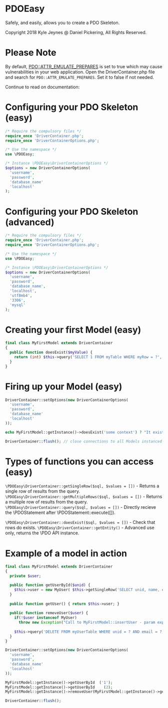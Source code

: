 # PDOEasy
Safely, and easily, allows you to create a PDO Skeleton.

Copyright 2018 Kyle Jeynes @ Daniel Pickering, All Rights Reserved.

# Please Note

By default, [PDO::ATTR_EMULATE_PREPARES](http://php.net/manual/en/pdo.setattribute.php) is set to true which may cause vulnerabilities in your web application. Open the DriverContainer.php file and search for `PDO::ATTR_EMULATE_PREPARES`. Set it to false if not needed.

Continue to read on documentation:

# Configuring your PDO Skeleton (easy)
```php
/* Require the compulsory files */
require_once 'DriverContainer.php';
require_once 'DriverContainerOptions.php';

/* Use the namespace */
use \PDOEasy;

/* Instance \PDOEasy\DriverContainerOptions */
$options = new DriverContainerOptions(
  'username',
  'password',
  'database_name'
  'localhost'
);
```

# Configuring your PDO Skeleton (advanced)
```php
/* Require the compulsory files */
require_once 'DriverContainer.php';
require_once 'DriverContainerOptions.php';

/* Use the namespace */
use \PDOEasy;

/* Instance \PDOEasy\DriverContainerOptions */
$options = new DriverContainerOptions(
  'username',
  'password',
  'database_name',
  'localhost',
  'utf8mb4',
  '3306',
  'mysql'
);
```

# Creating your first Model (easy)
```php
final class MyFirstModel extends DriverContainer
{
  public function doesExist($myValue) {
    return (int) $this->query('SELECT 1 FROM myTable WHERE myRow = ?', [$myValue])->fetchColumn();
  }
}
```

# Firing up your Model (easy)
```php
DriverContainer::setOptions(new DriverContainerOptions(
  'username',
  'password',
  'database_name'
  'localhost'
));

echo MyFirstModel::getInstance()->doesExist('some context') ? "It exists" : "It doesn't exist";

DriverContainer::flush(); // close connections to all Models instanced through getInstance()
```

# Types of functions you can access (easy)
`\PDOEasy\DriverContainer::getSingleRow($sql, $values = [])` - Returns a single row of results from the query.
`\PDOEasy\DriverContainer::getMultipleRows($sql, $values = [])` - Returns a multiple row of results from the query.
`\PDOEasy\DriverContainer::query($sql, $values = [])` - Directly recieve the \PDOStatement after \PDOStatement::execute([]).

`\PDOEasy\DriverContainer::doesExist($sql, $values = [])` - Check that rows do exists.
`\PDOEasy\DriverContainer::getEntity()` - Advanced use only, returns the \PDO API instance.

# Example of a model in action

```php
final class MyFirstModel extends DriverContainer
{
  private $user;

  public function getUserById($unid) {
    $this->user = new MyUser( $this->getSingleRow('SELECT unid, name, email FROM myUserTable WHERE unid = ?', [(int) $unid]) );
  }
  
  public function getUser() { return $this->user; }
  
  public function removeUser($user) {
    if(!$user instanceof MyUser)
      throw new Exception("Call to MyFirstModel::insertUser - param expected to be of type MyUser");
      
    $this->query('DELETE FROM myUserTable WHERE unid = ? AND email = ?)', [(int) $user->getUniqueNumberId(), $user->getEmail()]);
  }
}

DriverContainer::setOptions(new DriverContainerOptions(
  'username',
  'password',
  'database_name'
  'localhost'
));

MyFirstModel::getInstance()->getUserById  ('1');
MyFirstModel::getInstance()->getUserById    (2);
MyFirstModel::getInstance()->removeUser(MyFirstModel::getInstance()->getUser());

DriverContainer::flush();
```
